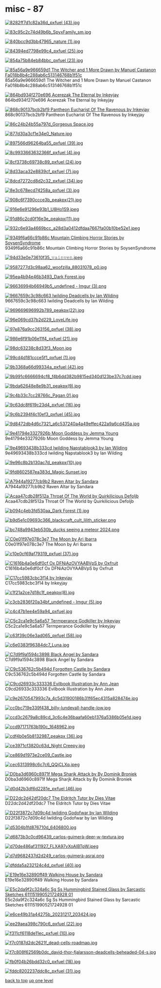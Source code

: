 # misc - 87
[![8282ff7d1c82a36d_pxfuel (43).jpg](https://raw.githubusercontent.com/buckmanc/wallpapers/main/mobile/misc/8282ff7d1c82a36d_pxfuel%20(43).jpg "8282ff7d1c82a36d_pxfuel (43).jpg")](https://raw.githubusercontent.com/buckmanc/wallpapers/main/mobile/misc/8282ff7d1c82a36d_pxfuel%20(43).jpg)

[![83c95c2c74d49b6b_SpyxFamily_sm.jpg](https://raw.githubusercontent.com/buckmanc/wallpapers/main/mobile/misc/83c95c2c74d49b6b_SpyxFamily_sm.jpg "83c95c2c74d49b6b_SpyxFamily_sm.jpg")](https://raw.githubusercontent.com/buckmanc/wallpapers/main/mobile/misc/83c95c2c74d49b6b_SpyxFamily_sm.jpg)

[![840bcc9d3bb47965_nature (1).jpg](https://raw.githubusercontent.com/buckmanc/wallpapers/main/mobile/misc/840bcc9d3bb47965_nature%20(1).jpg "840bcc9d3bb47965_nature (1).jpg")](https://raw.githubusercontent.com/buckmanc/wallpapers/main/mobile/misc/840bcc9d3bb47965_nature%20(1).jpg)

[![84394ed7798e99c4_pxfuel (25).jpg](https://raw.githubusercontent.com/buckmanc/wallpapers/main/mobile/misc/84394ed7798e99c4_pxfuel%20(25).jpg "84394ed7798e99c4_pxfuel (25).jpg")](https://raw.githubusercontent.com/buckmanc/wallpapers/main/mobile/misc/84394ed7798e99c4_pxfuel%20(25).jpg)

[![854a75b84eb84bbc_pxfuel (23).jpg](https://raw.githubusercontent.com/buckmanc/wallpapers/main/mobile/misc/854a75b84eb84bbc_pxfuel%20(23).jpg "854a75b84eb84bbc_pxfuel (23).jpg")](https://raw.githubusercontent.com/buckmanc/wallpapers/main/mobile/misc/854a75b84eb84bbc_pxfuel%20(23).jpg)

[![85a56a9e966659d1 The Witcher and 1 More Drawn by Manuel Castanon Fa018b8b4c288ab6c513146768b1f51c](https://raw.githubusercontent.com/buckmanc/wallpapers/main/mobile/misc/85a56a9e966659d1___the_witcher_and_1_more_drawn_by_manuel_castanon__fa018b8b4c288ab6c513146768b1f51c.jpg "85a56a9e966659d1 The Witcher and 1 More Drawn by Manuel Castanon Fa018b8b4c288ab6c513146768b1f51c")](https://raw.githubusercontent.com/buckmanc/wallpapers/main/mobile/misc/85a56a9e966659d1___the_witcher_and_1_more_drawn_by_manuel_castanon__fa018b8b4c288ab6c513146768b1f51c.jpg)\
85a56a9e966659d1 The Witcher and 1 More Drawn by Manuel Castanon Fa018b8b4c288ab6c513146768b1f51c

[![864bd934f270e696 Acerezak The Eternal by Inkeyjay](https://raw.githubusercontent.com/buckmanc/wallpapers/main/mobile/misc/864bd934f270e696_Acerezak%20the%20Eternal%20by%20inkeyjay.jpg "864bd934f270e696 Acerezak The Eternal by Inkeyjay")](https://raw.githubusercontent.com/buckmanc/wallpapers/main/mobile/misc/864bd934f270e696_Acerezak%20the%20Eternal%20by%20inkeyjay.jpg)\
864bd934f270e696 Acerezak The Eternal by Inkeyjay

[![868c90137bcb2bf9 Pantheon Eucharist Of The Ravenous by Inkeyjay](https://raw.githubusercontent.com/buckmanc/wallpapers/main/mobile/misc/868c90137bcb2bf9_pantheon-eucharist-of-the-ravenous-by-inkeyjay.jpg "868c90137bcb2bf9 Pantheon Eucharist Of The Ravenous by Inkeyjay")](https://raw.githubusercontent.com/buckmanc/wallpapers/main/mobile/misc/868c90137bcb2bf9_pantheon-eucharist-of-the-ravenous-by-inkeyjay.jpg)\
868c90137bcb2bf9 Pantheon Eucharist Of The Ravenous by Inkeyjay

[![86c24b24b55a797d_Gorgeous Space.jpg](https://raw.githubusercontent.com/buckmanc/wallpapers/main/mobile/misc/86c24b24b55a797d_Gorgeous%20Space.jpg "86c24b24b55a797d_Gorgeous Space.jpg")](https://raw.githubusercontent.com/buckmanc/wallpapers/main/mobile/misc/86c24b24b55a797d_Gorgeous%20Space.jpg)

[![877d30a3cf1e34e0_Nature.jpg](https://raw.githubusercontent.com/buckmanc/wallpapers/main/mobile/misc/877d30a3cf1e34e0_Nature.jpg "877d30a3cf1e34e0_Nature.jpg")](https://raw.githubusercontent.com/buckmanc/wallpapers/main/mobile/misc/877d30a3cf1e34e0_Nature.jpg)

[![897566d96264ba55_pxfuel (39).jpg](https://raw.githubusercontent.com/buckmanc/wallpapers/main/mobile/misc/897566d96264ba55_pxfuel%20(39).jpg "897566d96264ba55_pxfuel (39).jpg")](https://raw.githubusercontent.com/buckmanc/wallpapers/main/mobile/misc/897566d96264ba55_pxfuel%20(39).jpg)

[![8c9933663632366f_pxfuel (4).jpg](https://raw.githubusercontent.com/buckmanc/wallpapers/main/mobile/misc/8c9933663632366f_pxfuel%20(4).jpg "8c9933663632366f_pxfuel (4).jpg")](https://raw.githubusercontent.com/buckmanc/wallpapers/main/mobile/misc/8c9933663632366f_pxfuel%20(4).jpg)

[![8cf3738c69738c89_pxfuel (24).jpg](https://raw.githubusercontent.com/buckmanc/wallpapers/main/mobile/misc/8cf3738c69738c89_pxfuel%20(24).jpg "8cf3738c69738c89_pxfuel (24).jpg")](https://raw.githubusercontent.com/buckmanc/wallpapers/main/mobile/misc/8cf3738c69738c89_pxfuel%20(24).jpg)

[![8d33aca32e8839cf_pxfuel (7).jpg](https://raw.githubusercontent.com/buckmanc/wallpapers/main/mobile/misc/8d33aca32e8839cf_pxfuel%20(7).jpg "8d33aca32e8839cf_pxfuel (7).jpg")](https://raw.githubusercontent.com/buckmanc/wallpapers/main/mobile/misc/8d33aca32e8839cf_pxfuel%20(7).jpg)

[![8dcd7272cd8d2c32_pxfuel (34).jpg](https://raw.githubusercontent.com/buckmanc/wallpapers/main/mobile/misc/8dcd7272cd8d2c32_pxfuel%20(34).jpg "8dcd7272cd8d2c32_pxfuel (34).jpg")](https://raw.githubusercontent.com/buckmanc/wallpapers/main/mobile/misc/8dcd7272cd8d2c32_pxfuel%20(34).jpg)

[![8e3c678ecd74258a_pxfuel (3).jpg](https://raw.githubusercontent.com/buckmanc/wallpapers/main/mobile/misc/8e3c678ecd74258a_pxfuel%20(3).jpg "8e3c678ecd74258a_pxfuel (3).jpg")](https://raw.githubusercontent.com/buckmanc/wallpapers/main/mobile/misc/8e3c678ecd74258a_pxfuel%20(3).jpg)

[![908c6f7390ccce3b_peakpx(21).jpg](https://raw.githubusercontent.com/buckmanc/wallpapers/main/mobile/misc/908c6f7390ccce3b_peakpx(21).jpg "908c6f7390ccce3b_peakpx(21).jpg")](https://raw.githubusercontent.com/buckmanc/wallpapers/main/mobile/misc/908c6f7390ccce3b_peakpx(21).jpg)

[![916e6e91296e93b1_U8Ho1S9.jpeg](https://raw.githubusercontent.com/buckmanc/wallpapers/main/mobile/misc/916e6e91296e93b1_U8Ho1S9.jpeg "916e6e91296e93b1_U8Ho1S9.jpeg")](https://raw.githubusercontent.com/buckmanc/wallpapers/main/mobile/misc/916e6e91296e93b1_U8Ho1S9.jpeg)

[![91d86c2cd0f16e3e_peakpx(11).jpg](https://raw.githubusercontent.com/buckmanc/wallpapers/main/mobile/misc/91d86c2cd0f16e3e_peakpx(11).jpg "91d86c2cd0f16e3e_peakpx(11).jpg")](https://raw.githubusercontent.com/buckmanc/wallpapers/main/mobile/misc/91d86c2cd0f16e3e_peakpx(11).jpg)

[![932c6e93a4669bcc_a28d3a0412dfdaa7667fa00b10be52e1.jpeg](https://raw.githubusercontent.com/buckmanc/wallpapers/main/mobile/misc/932c6e93a4669bcc_a28d3a0412dfdaa7667fa00b10be52e1.jpeg "932c6e93a4669bcc_a28d3a0412dfdaa7667fa00b10be52e1.jpeg")](https://raw.githubusercontent.com/buckmanc/wallpapers/main/mobile/misc/932c6e93a4669bcc_a28d3a0412dfdaa7667fa00b10be52e1.jpeg)

[![9349f6a66c91b86c Mountain Climbing Horror Stories by SoysenSyndrome](https://raw.githubusercontent.com/buckmanc/wallpapers/main/mobile/misc/9349f6a66c91b86c_Mountain%20Climbing%20Horror%20Stories%20by%20SoysenSyndrome.jpg "9349f6a66c91b86c Mountain Climbing Horror Stories by SoysenSyndrome")](https://raw.githubusercontent.com/buckmanc/wallpapers/main/mobile/misc/9349f6a66c91b86c_Mountain%20Climbing%20Horror%20Stories%20by%20SoysenSyndrome.jpg)\
9349f6a66c91b86c Mountain Climbing Horror Stories by SoysenSyndrome

[![94d33e0e73610f35_𝚟𝚊𝚒𝚗𝚟𝚎𝚗.jpeg](https://raw.githubusercontent.com/buckmanc/wallpapers/main/mobile/misc/94d33e0e73610f35_𝚟𝚊𝚒𝚗𝚟𝚎𝚗.jpeg "94d33e0e73610f35_𝚟𝚊𝚒𝚗𝚟𝚎𝚗.jpeg")](https://raw.githubusercontent.com/buckmanc/wallpapers/main/mobile/misc/94d33e0e73610f35_𝚟𝚊𝚒𝚗𝚟𝚎𝚗.jpeg)

[![9587277d3c98aa62_woofzilla_88031078_p0.jpg](https://raw.githubusercontent.com/buckmanc/wallpapers/main/mobile/misc/9587277d3c98aa62_woofzilla_88031078_p0.jpg "9587277d3c98aa62_woofzilla_88031078_p0.jpg")](https://raw.githubusercontent.com/buckmanc/wallpapers/main/mobile/misc/9587277d3c98aa62_woofzilla_88031078_p0.jpg)

[![95ea4b94e46b3493_Dark Forest.jpg](https://raw.githubusercontent.com/buckmanc/wallpapers/main/mobile/misc/95ea4b94e46b3493_Dark%20Forest.jpg "95ea4b94e46b3493_Dark Forest.jpg")](https://raw.githubusercontent.com/buckmanc/wallpapers/main/mobile/misc/95ea4b94e46b3493_Dark%20Forest.jpg)

[![96636994b66949b5_undefined - Imgur (3).png](https://raw.githubusercontent.com/buckmanc/wallpapers/main/mobile/misc/96636994b66949b5_undefined%20-%20Imgur%20(3).png "96636994b66949b5_undefined - Imgur (3).png")](https://raw.githubusercontent.com/buckmanc/wallpapers/main/mobile/misc/96636994b66949b5_undefined%20-%20Imgur%20(3).png)

[![9667659c3c98c663 Iwilding Deadcells by Ian Wilding](https://raw.githubusercontent.com/buckmanc/wallpapers/main/mobile/misc/9667659c3c98c663_iwilding_deadcells_by_ian_wilding.jpg "9667659c3c98c663 Iwilding Deadcells by Ian Wilding")](https://raw.githubusercontent.com/buckmanc/wallpapers/main/mobile/misc/9667659c3c98c663_iwilding_deadcells_by_ian_wilding.jpg)\
9667659c3c98c663 Iwilding Deadcells by Ian Wilding

[![969669696992b789_peakpx(22).jpg](https://raw.githubusercontent.com/buckmanc/wallpapers/main/mobile/misc/969669696992b789_peakpx(22).jpg "969669696992b789_peakpx(22).jpg")](https://raw.githubusercontent.com/buckmanc/wallpapers/main/mobile/misc/969669696992b789_peakpx(22).jpg)

[![96e069cd37b2d229_LoveLife.jpg](https://raw.githubusercontent.com/buckmanc/wallpapers/main/mobile/misc/96e069cd37b2d229_LoveLife.jpg "96e069cd37b2d229_LoveLife.jpg")](https://raw.githubusercontent.com/buckmanc/wallpapers/main/mobile/misc/96e069cd37b2d229_LoveLife.jpg)

[![97e876a9cc263156_pxfuel (38).jpg](https://raw.githubusercontent.com/buckmanc/wallpapers/main/mobile/misc/97e876a9cc263156_pxfuel%20(38).jpg "97e876a9cc263156_pxfuel (38).jpg")](https://raw.githubusercontent.com/buckmanc/wallpapers/main/mobile/misc/97e876a9cc263156_pxfuel%20(38).jpg)

[![986e6f91b06e11f4_pxfuel (21).jpg](https://raw.githubusercontent.com/buckmanc/wallpapers/main/mobile/misc/986e6f91b06e11f4_pxfuel%20(21).jpg "986e6f91b06e11f4_pxfuel (21).jpg")](https://raw.githubusercontent.com/buckmanc/wallpapers/main/mobile/misc/986e6f91b06e11f4_pxfuel%20(21).jpg)

[![98dc63238c8d33f3_Moon.jpg](https://raw.githubusercontent.com/buckmanc/wallpapers/main/mobile/misc/98dc63238c8d33f3_Moon.jpg "98dc63238c8d33f3_Moon.jpg")](https://raw.githubusercontent.com/buckmanc/wallpapers/main/mobile/misc/98dc63238c8d33f3_Moon.jpg)

[![99cd4d181ccce5f1_pxfuel (1).jpg](https://raw.githubusercontent.com/buckmanc/wallpapers/main/mobile/misc/99cd4d181ccce5f1_pxfuel%20(1).jpg "99cd4d181ccce5f1_pxfuel (1).jpg")](https://raw.githubusercontent.com/buckmanc/wallpapers/main/mobile/misc/99cd4d181ccce5f1_pxfuel%20(1).jpg)

[![9b3368a66d99334a_pxfuel (42).jpg](https://raw.githubusercontent.com/buckmanc/wallpapers/main/mobile/misc/9b3368a66d99334a_pxfuel%20(42).jpg "9b3368a66d99334a_pxfuel (42).jpg")](https://raw.githubusercontent.com/buckmanc/wallpapers/main/mobile/misc/9b3368a66d99334a_pxfuel%20(42).jpg)

[![9b991c6666694cf8_f4b6dd382b9815ed340d123be37c7cdd.jpeg](https://raw.githubusercontent.com/buckmanc/wallpapers/main/mobile/misc/9b991c6666694cf8_f4b6dd382b9815ed340d123be37c7cdd.jpeg "9b991c6666694cf8_f4b6dd382b9815ed340d123be37c7cdd.jpeg")](https://raw.githubusercontent.com/buckmanc/wallpapers/main/mobile/misc/9b991c6666694cf8_f4b6dd382b9815ed340d123be37c7cdd.jpeg)

[![9bda62648e8e9b31_peakpx(9).jpg](https://raw.githubusercontent.com/buckmanc/wallpapers/main/mobile/misc/9bda62648e8e9b31_peakpx(9).jpg "9bda62648e8e9b31_peakpx(9).jpg")](https://raw.githubusercontent.com/buckmanc/wallpapers/main/mobile/misc/9bda62648e8e9b31_peakpx(9).jpg)

[![9c4b33c7cc28766c_Pagan 01.jpg](https://raw.githubusercontent.com/buckmanc/wallpapers/main/mobile/misc/9c4b33c7cc28766c_Pagan%2001.jpg "9c4b33c7cc28766c_Pagan 01.jpg")](https://raw.githubusercontent.com/buckmanc/wallpapers/main/mobile/misc/9c4b33c7cc28766c_Pagan%2001.jpg)

[![9c63dc8f619c23d4_pxfuel (16).jpg](https://raw.githubusercontent.com/buckmanc/wallpapers/main/mobile/misc/9c63dc8f619c23d4_pxfuel%20(16).jpg "9c63dc8f619c23d4_pxfuel (16).jpg")](https://raw.githubusercontent.com/buckmanc/wallpapers/main/mobile/misc/9c63dc8f619c23d4_pxfuel%20(16).jpg)

[![9c6b2394f4c10ef3_pxfuel (45).jpg](https://raw.githubusercontent.com/buckmanc/wallpapers/main/mobile/misc/9c6b2394f4c10ef3_pxfuel%20(45).jpg "9c6b2394f4c10ef3_pxfuel (45).jpg")](https://raw.githubusercontent.com/buckmanc/wallpapers/main/mobile/misc/9c6b2394f4c10ef3_pxfuel%20(45).jpg)

[![9d8472db4d6c7321_a6c537240a4a49effec422a9a6cd435a.jpg](https://raw.githubusercontent.com/buckmanc/wallpapers/main/mobile/misc/9d8472db4d6c7321_a6c537240a4a49effec422a9a6cd435a.jpg "9d8472db4d6c7321_a6c537240a4a49effec422a9a6cd435a.jpg")](https://raw.githubusercontent.com/buckmanc/wallpapers/main/mobile/misc/9d8472db4d6c7321_a6c537240a4a49effec422a9a6cd435a.jpg)

[![9e41794e3327926b Moon Goddess by Jemma Young](https://raw.githubusercontent.com/buckmanc/wallpapers/main/mobile/misc/9e41794e3327926b_Moon%20Goddess%20by%20Jemma%20Young.jpg "9e41794e3327926b Moon Goddess by Jemma Young")](https://raw.githubusercontent.com/buckmanc/wallpapers/main/mobile/misc/9e41794e3327926b_Moon%20Goddess%20by%20Jemma%20Young.jpg)\
9e41794e3327926b Moon Goddess by Jemma Young

[![9e49693438b333cd Iwilding Napstablook3 by Ian Wilding](https://raw.githubusercontent.com/buckmanc/wallpapers/main/mobile/misc/9e49693438b333cd_iwilding_Napstablook3_by_ian_wilding.png "9e49693438b333cd Iwilding Napstablook3 by Ian Wilding")](https://raw.githubusercontent.com/buckmanc/wallpapers/main/mobile/misc/9e49693438b333cd_iwilding_Napstablook3_by_ian_wilding.png)\
9e49693438b333cd Iwilding Napstablook3 by Ian Wilding

[![9e96c8b2b130ac7d_peakpx(10).jpg](https://raw.githubusercontent.com/buckmanc/wallpapers/main/mobile/misc/9e96c8b2b130ac7d_peakpx(10).jpg "9e96c8b2b130ac7d_peakpx(10).jpg")](https://raw.githubusercontent.com/buckmanc/wallpapers/main/mobile/misc/9e96c8b2b130ac7d_peakpx(10).jpg)

[![9fd8602587ea383d_Magic Sunset.jpg](https://raw.githubusercontent.com/buckmanc/wallpapers/main/mobile/misc/9fd8602587ea383d_Magic%20Sunset.jpg "9fd8602587ea383d_Magic Sunset.jpg")](https://raw.githubusercontent.com/buckmanc/wallpapers/main/mobile/misc/9fd8602587ea383d_Magic%20Sunset.jpg)

[![A7944a19277cb9b2 Raven Altar by Sandara](https://raw.githubusercontent.com/buckmanc/wallpapers/main/mobile/misc/a7944a19277cb9b2_raven_altar_by_sandara.jpg "A7944a19277cb9b2 Raven Altar by Sandara")](https://raw.githubusercontent.com/buckmanc/wallpapers/main/mobile/misc/a7944a19277cb9b2_raven_altar_by_sandara.jpg)\
A7944a19277cb9b2 Raven Altar by Sandara

[![Acaa47cdb28f512a Throat Of The World by Quirkilicious Defoljb](https://raw.githubusercontent.com/buckmanc/wallpapers/main/mobile/misc/acaa47cdb28f512a_throat_of_the_world_by_quirkilicious_defoljb.jpg "Acaa47cdb28f512a Throat Of The World by Quirkilicious Defoljb")](https://raw.githubusercontent.com/buckmanc/wallpapers/main/mobile/misc/acaa47cdb28f512a_throat_of_the_world_by_quirkilicious_defoljb.jpg)\
Acaa47cdb28f512a Throat Of The World by Quirkilicious Defoljb

[![b094c4eb3fd530aa_Dark Forest (1).jpg](https://raw.githubusercontent.com/buckmanc/wallpapers/main/mobile/misc/b094c4eb3fd530aa_Dark%20Forest%20(1).jpg "b094c4eb3fd530aa_Dark Forest (1).jpg")](https://raw.githubusercontent.com/buckmanc/wallpapers/main/mobile/misc/b094c4eb3fd530aa_Dark%20Forest%20(1).jpg)

[![b9d5e1c09693c366_blackcraft_cult_lilith_sticker.png](https://raw.githubusercontent.com/buckmanc/wallpapers/main/mobile/misc/b9d5e1c09693c366_blackcraft_cult_lilith_sticker.png "b9d5e1c09693c366_blackcraft_cult_lilith_sticker.png")](https://raw.githubusercontent.com/buckmanc/wallpapers/main/mobile/misc/b9d5e1c09693c366_blackcraft_cult_lilith_sticker.png)

[![bc748a9943eb530b_ducks seeing a meteor 2024.png](https://raw.githubusercontent.com/buckmanc/wallpapers/main/mobile/misc/bc748a9943eb530b_ducks%20seeing%20a%20meteor%202024.png "bc748a9943eb530b_ducks seeing a meteor 2024.png")](https://raw.githubusercontent.com/buckmanc/wallpapers/main/mobile/misc/bc748a9943eb530b_ducks%20seeing%20a%20meteor%202024.png)

[![C0e01f97e078c3e7 The Moon by Ari Ibarra](https://raw.githubusercontent.com/buckmanc/wallpapers/main/mobile/misc/c0e01f97e078c3e7_the_moon_by_ari_ibarra.jpg "C0e01f97e078c3e7 The Moon by Ari Ibarra")](https://raw.githubusercontent.com/buckmanc/wallpapers/main/mobile/misc/c0e01f97e078c3e7_the_moon_by_ari_ibarra.jpg)\
C0e01f97e078c3e7 The Moon by Ari Ibarra

[![c10e0cf69af79319_pxfuel (37).jpg](https://raw.githubusercontent.com/buckmanc/wallpapers/main/mobile/misc/c10e0cf69af79319_pxfuel%20(37).jpg "c10e0cf69af79319_pxfuel (37).jpg")](https://raw.githubusercontent.com/buckmanc/wallpapers/main/mobile/misc/c10e0cf69af79319_pxfuel%20(37).jpg)

[![C1616b4a0e6df0cf Ox DFNiAzOVYAABVpS by Oxfruit](https://raw.githubusercontent.com/buckmanc/wallpapers/main/mobile/misc/c1616b4a0e6df0cf_ox_DFNiAzOVYAABVpS_by_oxfruit.jpeg "C1616b4a0e6df0cf Ox DFNiAzOVYAABVpS by Oxfruit")](https://raw.githubusercontent.com/buckmanc/wallpapers/main/mobile/misc/c1616b4a0e6df0cf_ox_DFNiAzOVYAABVpS_by_oxfruit.jpeg)\
C1616b4a0e6df0cf Ox DFNiAzOVYAABVpS by Oxfruit

[![C17cc5983cbc3f14 by Inkeyjay](https://raw.githubusercontent.com/buckmanc/wallpapers/main/mobile/misc/c17cc5983cbc3f14_by%20inkeyjay.jpg "C17cc5983cbc3f14 by Inkeyjay")](https://raw.githubusercontent.com/buckmanc/wallpapers/main/mobile/misc/c17cc5983cbc3f14_by%20inkeyjay.jpg)\
C17cc5983cbc3f14 by Inkeyjay

[![c1f21a2ce7d18c1f_peakpx(8).jpg](https://raw.githubusercontent.com/buckmanc/wallpapers/main/mobile/misc/c1f21a2ce7d18c1f_peakpx(8).jpg "c1f21a2ce7d18c1f_peakpx(8).jpg")](https://raw.githubusercontent.com/buckmanc/wallpapers/main/mobile/misc/c1f21a2ce7d18c1f_peakpx(8).jpg)

[![c3cb2836f20a34bf_undefined - Imgur (5).jpg](https://raw.githubusercontent.com/buckmanc/wallpapers/main/mobile/misc/c3cb2836f20a34bf_undefined%20-%20Imgur%20(5).jpg "c3cb2836f20a34bf_undefined - Imgur (5).jpg")](https://raw.githubusercontent.com/buckmanc/wallpapers/main/mobile/misc/c3cb2836f20a34bf_undefined%20-%20Imgur%20(5).jpg)

[![c4c47b1ee4e59a94_pxfuel.jpg](https://raw.githubusercontent.com/buckmanc/wallpapers/main/mobile/misc/c4c47b1ee4e59a94_pxfuel.jpg "c4c47b1ee4e59a94_pxfuel.jpg")](https://raw.githubusercontent.com/buckmanc/wallpapers/main/mobile/misc/c4c47b1ee4e59a94_pxfuel.jpg)

[![C5c2ca1e9c5a6a57 Termperance Godkiller by Inkeyjay](https://raw.githubusercontent.com/buckmanc/wallpapers/main/mobile/misc/c5c2ca1e9c5a6a57_termperance%20godkiller%20by%20inkeyjay.jpg "C5c2ca1e9c5a6a57 Termperance Godkiller by Inkeyjay")](https://raw.githubusercontent.com/buckmanc/wallpapers/main/mobile/misc/c5c2ca1e9c5a6a57_termperance%20godkiller%20by%20inkeyjay.jpg)\
C5c2ca1e9c5a6a57 Termperance Godkiller by Inkeyjay

[![c63f39c06e3ad065_pxfuel (58).jpg](https://raw.githubusercontent.com/buckmanc/wallpapers/main/mobile/misc/c63f39c06e3ad065_pxfuel%20(58).jpg "c63f39c06e3ad065_pxfuel (58).jpg")](https://raw.githubusercontent.com/buckmanc/wallpapers/main/mobile/misc/c63f39c06e3ad065_pxfuel%20(58).jpg)

[![c6e0383f96384dc7_Luna.jpg](https://raw.githubusercontent.com/buckmanc/wallpapers/main/mobile/misc/c6e0383f96384dc7_Luna.jpg "c6e0383f96384dc7_Luna.jpg")](https://raw.githubusercontent.com/buckmanc/wallpapers/main/mobile/misc/c6e0383f96384dc7_Luna.jpg)

[![C7d9f9a1594c3898 Black Angel by Sandara](https://raw.githubusercontent.com/buckmanc/wallpapers/main/mobile/misc/c7d9f9a1594c3898_black%20angel%20by%20sandara.jpg "C7d9f9a1594c3898 Black Angel by Sandara")](https://raw.githubusercontent.com/buckmanc/wallpapers/main/mobile/misc/c7d9f9a1594c3898_black%20angel%20by%20sandara.jpg)\
C7d9f9a1594c3898 Black Angel by Sandara

[![C9c536762c5b494d Forgotten Castle by Sandara](https://raw.githubusercontent.com/buckmanc/wallpapers/main/mobile/misc/c9c536762c5b494d_forgotten%20castle%20by%20sandara.jpg "C9c536762c5b494d Forgotten Castle by Sandara")](https://raw.githubusercontent.com/buckmanc/wallpapers/main/mobile/misc/c9c536762c5b494d_forgotten%20castle%20by%20sandara.jpg)\
C9c536762c5b494d Forgotten Castle by Sandara

[![C9cd26933c333336 Evilbook Illustration by Ann Jean](https://raw.githubusercontent.com/buckmanc/wallpapers/main/mobile/misc/c9cd26933c333336_evilbook%20illustration%20by%20ann%20jean.jpg "C9cd26933c333336 Evilbook Illustration by Ann Jean")](https://raw.githubusercontent.com/buckmanc/wallpapers/main/mobile/misc/c9cd26933c333336_evilbook%20illustration%20by%20ann%20jean.jpg)\
C9cd26933c333336 Evilbook Illustration by Ann Jean

[![c9e2670547993c7a_4c5d31900186b31f65ec4315a828474e.jpg](https://raw.githubusercontent.com/buckmanc/wallpapers/main/mobile/misc/c9e2670547993c7a_4c5d31900186b31f65ec4315a828474e.jpg "c9e2670547993c7a_4c5d31900186b31f65ec4315a828474e.jpg")](https://raw.githubusercontent.com/buckmanc/wallpapers/main/mobile/misc/c9e2670547993c7a_4c5d31900186b31f65ec4315a828474e.jpg)

[![cc0bc719e339f438_billy-lundevall-handle-low.jpg](https://raw.githubusercontent.com/buckmanc/wallpapers/main/mobile/misc/cc0bc719e339f438_billy-lundevall-handle-low.jpg "cc0bc719e339f438_billy-lundevall-handle-low.jpg")](https://raw.githubusercontent.com/buckmanc/wallpapers/main/mobile/misc/cc0bc719e339f438_billy-lundevall-handle-low.jpg)

[![ccd3c2679a8c89cd_3c6c4e36baafa60eb1376a5386b05e1d.jpeg](https://raw.githubusercontent.com/buckmanc/wallpapers/main/mobile/misc/ccd3c2679a8c89cd_3c6c4e36baafa60eb1376a5386b05e1d.jpeg "ccd3c2679a8c89cd_3c6c4e36baafa60eb1376a5386b05e1d.jpeg")](https://raw.githubusercontent.com/buckmanc/wallpapers/main/mobile/misc/ccd3c2679a8c89cd_3c6c4e36baafa60eb1376a5386b05e1d.jpeg)

[![ccd97171763b190c_1648962.jpg](https://raw.githubusercontent.com/buckmanc/wallpapers/main/mobile/misc/ccd97171763b190c_1648962.jpg "ccd97171763b190c_1648962.jpg")](https://raw.githubusercontent.com/buckmanc/wallpapers/main/mobile/misc/ccd97171763b190c_1648962.jpg)

[![cdf4b0e5b8132987_peakpx (36).jpg](https://raw.githubusercontent.com/buckmanc/wallpapers/main/mobile/misc/cdf4b0e5b8132987_peakpx%20(36).jpg "cdf4b0e5b8132987_peakpx (36).jpg")](https://raw.githubusercontent.com/buckmanc/wallpapers/main/mobile/misc/cdf4b0e5b8132987_peakpx%20(36).jpg)

[![ce3971cf3820c63d_Night Creepy.jpg](https://raw.githubusercontent.com/buckmanc/wallpapers/main/mobile/misc/ce3971cf3820c63d_Night%20Creepy.jpg "ce3971cf3820c63d_Night Creepy.jpg")](https://raw.githubusercontent.com/buckmanc/wallpapers/main/mobile/misc/ce3971cf3820c63d_Night%20Creepy.jpg)

[![ce869d1973e2ce09_Castle.jpg](https://raw.githubusercontent.com/buckmanc/wallpapers/main/mobile/misc/ce869d1973e2ce09_Castle.jpg "ce869d1973e2ce09_Castle.jpg")](https://raw.githubusercontent.com/buckmanc/wallpapers/main/mobile/misc/ce869d1973e2ce09_Castle.jpg)

[![cec6313998c6c7c6_QQjCLXq.jpeg](https://raw.githubusercontent.com/buckmanc/wallpapers/main/mobile/misc/cec6313998c6c7c6_QQjCLXq.jpeg "cec6313998c6c7c6_QQjCLXq.jpeg")](https://raw.githubusercontent.com/buckmanc/wallpapers/main/mobile/misc/cec6313998c6c7c6_QQjCLXq.jpeg)

[![D0ba3d6960c8971f Mega Sharjk Attack by By Dominik Broniek](https://raw.githubusercontent.com/buckmanc/wallpapers/main/mobile/misc/d0ba3d6960c8971f_mega_sharjk_attack_by_by_dominik_broniek.jpg "D0ba3d6960c8971f Mega Sharjk Attack by By Dominik Broniek")](https://raw.githubusercontent.com/buckmanc/wallpapers/main/mobile/misc/d0ba3d6960c8971f_mega_sharjk_attack_by_by_dominik_broniek.jpg)\
D0ba3d6960c8971f Mega Sharjk Attack by By Dominik Broniek

[![d0d42b3df6d2281e_pxfuel (46).jpg](https://raw.githubusercontent.com/buckmanc/wallpapers/main/mobile/misc/d0d42b3df6d2281e_pxfuel%20(46).jpg "d0d42b3df6d2281e_pxfuel (46).jpg")](https://raw.githubusercontent.com/buckmanc/wallpapers/main/mobile/misc/d0d42b3df6d2281e_pxfuel%20(46).jpg)

[![D22dc2d42df20dc7 The Eldritch Tutor by Dies Vitae](https://raw.githubusercontent.com/buckmanc/wallpapers/main/mobile/misc/d22dc2d42df20dc7_The%20Eldritch%20Tutor%20by%20Dies%20Vitae.jpeg "D22dc2d42df20dc7 The Eldritch Tutor by Dies Vitae")](https://raw.githubusercontent.com/buckmanc/wallpapers/main/mobile/misc/d22dc2d42df20dc7_The%20Eldritch%20Tutor%20by%20Dies%20Vitae.jpeg)\
D22dc2d42df20dc7 The Eldritch Tutor by Dies Vitae

[![D22f3872c7d09c4d Iwilding Godofwar by Ian Wilding](https://raw.githubusercontent.com/buckmanc/wallpapers/main/mobile/misc/d22f3872c7d09c4d_iwilding_godofwar_by_ian_wilding.jpg "D22f3872c7d09c4d Iwilding Godofwar by Ian Wilding")](https://raw.githubusercontent.com/buckmanc/wallpapers/main/mobile/misc/d22f3872c7d09c4d_iwilding_godofwar_by_ian_wilding.jpg)\
D22f3872c7d09c4d Iwilding Godofwar by Ian Wilding

[![d5304b1fd876710d_6406800.jpg](https://raw.githubusercontent.com/buckmanc/wallpapers/main/mobile/misc/d5304b1fd876710d_6406800.jpg "d5304b1fd876710d_6406800.jpg")](https://raw.githubusercontent.com/buckmanc/wallpapers/main/mobile/misc/d5304b1fd876710d_6406800.jpg)

[![d6873b3c0cd96439_carlos-guimerà-deer-w-textura.jpg](https://raw.githubusercontent.com/buckmanc/wallpapers/main/mobile/misc/d6873b3c0cd96439_carlos-guimerà-deer-w-textura.jpg "d6873b3c0cd96439_carlos-guimerà-deer-w-textura.jpg")](https://raw.githubusercontent.com/buckmanc/wallpapers/main/mobile/misc/d6873b3c0cd96439_carlos-guimerà-deer-w-textura.jpg)

[![d70de486af311927_FLXA97vXoAIBTpW.jpeg](https://raw.githubusercontent.com/buckmanc/wallpapers/main/mobile/misc/d70de486af311927_FLXA97vXoAIBTpW.jpeg "d70de486af311927_FLXA97vXoAIBTpW.jpeg")](https://raw.githubusercontent.com/buckmanc/wallpapers/main/mobile/misc/d70de486af311927_FLXA97vXoAIBTpW.jpeg)

[![d7d9682437d2d249_carlos-guimerà-asrai.png](https://raw.githubusercontent.com/buckmanc/wallpapers/main/mobile/misc/d7d9682437d2d249_carlos-guimerà-asrai.png "d7d9682437d2d249_carlos-guimerà-asrai.png")](https://raw.githubusercontent.com/buckmanc/wallpapers/main/mobile/misc/d7d9682437d2d249_carlos-guimerà-asrai.png)

[![dfdda5a232124c4d_pxfuel (40).jpg](https://raw.githubusercontent.com/buckmanc/wallpapers/main/mobile/misc/dfdda5a232124c4d_pxfuel%20(40).jpg "dfdda5a232124c4d_pxfuel (40).jpg")](https://raw.githubusercontent.com/buckmanc/wallpapers/main/mobile/misc/dfdda5a232124c4d_pxfuel%20(40).jpg)

[![E19e16e32890ff49 Walking House by Sandara](https://raw.githubusercontent.com/buckmanc/wallpapers/main/mobile/misc/e19e16e32890ff49_walking%20house%20by%20sandara.jpg "E19e16e32890ff49 Walking House by Sandara")](https://raw.githubusercontent.com/buckmanc/wallpapers/main/mobile/misc/e19e16e32890ff49_walking%20house%20by%20sandara.jpg)\
E19e16e32890ff49 Walking House by Sandara

[![E5c2da9f2c324a6c Sg Ss Hummingbird Stained Glass by Sarcastic Sketches 611151990521724928 01](https://raw.githubusercontent.com/buckmanc/wallpapers/main/mobile/misc/e5c2da9f2c324a6c_sg_ss_hummingbird_stained_glass_by_sarcastic_sketches_611151990521724928_01.png "E5c2da9f2c324a6c Sg Ss Hummingbird Stained Glass by Sarcastic Sketches 611151990521724928 01")](https://raw.githubusercontent.com/buckmanc/wallpapers/main/mobile/misc/e5c2da9f2c324a6c_sg_ss_hummingbird_stained_glass_by_sarcastic_sketches_611151990521724928_01.png)\
E5c2da9f2c324a6c Sg Ss Hummingbird Stained Glass by Sarcastic Sketches 611151990521724928 01

[![e6ce49b31a44275b_20231217_203424.jpg](https://raw.githubusercontent.com/buckmanc/wallpapers/main/mobile/misc/e6ce49b31a44275b_20231217_203424.jpg "e6ce49b31a44275b_20231217_203424.jpg")](https://raw.githubusercontent.com/buckmanc/wallpapers/main/mobile/misc/e6ce49b31a44275b_20231217_203424.jpg)

[![ee29aea398c790c6_pxfuel (22).jpg](https://raw.githubusercontent.com/buckmanc/wallpapers/main/mobile/misc/ee29aea398c790c6_pxfuel%20(22).jpg "ee29aea398c790c6_pxfuel (22).jpg")](https://raw.githubusercontent.com/buckmanc/wallpapers/main/mobile/misc/ee29aea398c790c6_pxfuel%20(22).jpg)

[![f311cf6118de11ec_pxfuel (10).jpg](https://raw.githubusercontent.com/buckmanc/wallpapers/main/mobile/misc/f311cf6118de11ec_pxfuel%20(10).jpg "f311cf6118de11ec_pxfuel (10).jpg")](https://raw.githubusercontent.com/buckmanc/wallpapers/main/mobile/misc/f311cf6118de11ec_pxfuel%20(10).jpg)

[![f7c0187d2dc2621f_dead-cells-roadmap.jpg](https://raw.githubusercontent.com/buckmanc/wallpapers/main/mobile/misc/f7c0187d2dc2621f_dead-cells-roadmap.jpg "f7c0187d2dc2621f_dead-cells-roadmap.jpg")](https://raw.githubusercontent.com/buckmanc/wallpapers/main/mobile/misc/f7c0187d2dc2621f_dead-cells-roadmap.jpg)

[![f7c808f62569b0dc_david-thor-fjalarsson-deadcells-beheaded-04-s.jpg](https://raw.githubusercontent.com/buckmanc/wallpapers/main/mobile/misc/f7c808f62569b0dc_david-thor-fjalarsson-deadcells-beheaded-04-s.jpg "f7c808f62569b0dc_david-thor-fjalarsson-deadcells-beheaded-04-s.jpg")](https://raw.githubusercontent.com/buckmanc/wallpapers/main/mobile/misc/f7c808f62569b0dc_david-thor-fjalarsson-deadcells-beheaded-04-s.jpg)

[![fb0f04b26bdd32c0_pxfuel (18).jpg](https://raw.githubusercontent.com/buckmanc/wallpapers/main/mobile/misc/fb0f04b26bdd32c0_pxfuel%20(18).jpg "fb0f04b26bdd32c0_pxfuel (18).jpg")](https://raw.githubusercontent.com/buckmanc/wallpapers/main/mobile/misc/fb0f04b26bdd32c0_pxfuel%20(18).jpg)

[![fddc8202237ddc8c_pxfuel (31).jpg](https://raw.githubusercontent.com/buckmanc/wallpapers/main/mobile/misc/fddc8202237ddc8c_pxfuel%20(31).jpg "fddc8202237ddc8c_pxfuel (31).jpg")](https://raw.githubusercontent.com/buckmanc/wallpapers/main/mobile/misc/fddc8202237ddc8c_pxfuel%20(31).jpg)



[back to top](#)
[up one level](/mobile/README.MD)
